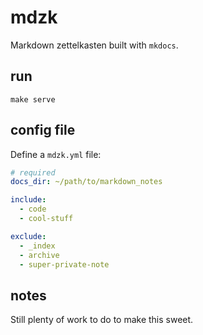 # mdzk

Markdown zettelkasten built with `mkdocs`.

## run

```
make serve
```

## config file

Define a `mdzk.yml` file:

```yml
# required
docs_dir: ~/path/to/markdown_notes

include:
  - code
  - cool-stuff

exclude:
  - _index
  - archive
  - super-private-note
```

## notes

Still plenty of work to do to make this sweet.
